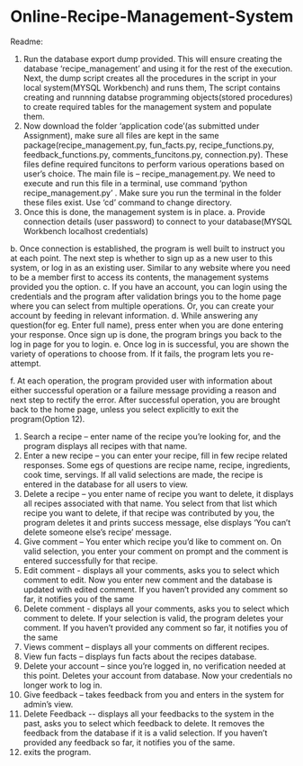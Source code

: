 # Online-Recipe-Management-System


	
Readme:

1.	Run the database export dump provided. This will ensure creating the database ‘recipe_management’ and using it for the rest of the execution. Next, the dump script creates all the procedures in the script in your local system(MYSQL Workbench) and runs them, The script contains creating and runnning databse programming objects(stored procedures) to create required tables for the management system and populate them.
2.	Now download the folder ‘application code’(as submitted under Assignment), make sure all files are kept in the same package(recipe_management.py, fun_facts.py, recipe_functions.py, feedback_functions.py, comments_funcitons.py, connection.py). These files define required funcitons to perform various operations based on user’s choice. The main file is – recipe_management.py. We need to execute and run this file in a terminal, use command ‘python recipe_management.py’ . Make sure you run the terminal in the folder these files exist. Use ‘cd’ command to change directory.
3.	Once this is done, the management system is in place.
a.	Provide connection details (user password) to connect to your database(MYSQL Workbench localhost credentials)
 
b.	Once connection is established, the program is well built to instruct you at each point.
The next step is whether to sign up as a new user to this system, or log in as an existing user. Similar to any website where you need to be a member first to access its contents, the management systems provided you the option.
c.	If you have an account, you can login using the credentials and the program after validation brings you to the home page where you can select from multiple operations. Or, you can create your account by feeding in relevant information.
d.	While answering any question(for eg. Enter full name), press enter when you are done entering your response. Once sign up is done, the program brings you back to the log in page for you to login.
e.	Once log in is successful, you are shown the variety of operations to choose from. If it fails, the program lets you re-attempt.

 

f.	At each operation, the program provided user with information about either successful operation or a failure message providing a reason and next step to rectify the error. After successful operation, you are brought back to the home page, unless you select explicitly to exit the program(Option 12).
1. Search a recipe – enter name of the recipe you’re looking for, and the program displays all recipes with that name.
2. Enter a new recipe – you can enter your recipe, fill in few recipe related responses. Some egs of questions are recipe name, recipe, ingredients, cook time, servings. If all valid selections are made, the recipe is entered in the database for all users to view. 
3. Delete a recipe –  you enter name of recipe you want to delete, it displays all recipes associated with that name. You select from that list which recipe you want to delete, if that recipe was contributed by you, the program deletes it and prints success message, else displays ‘You can’t delete someone else’s recipe’ message.
4. Give comment – You enter which recipe you’d like to comment on. On valid selection, you enter your comment on prompt and the comment is entered successfully for that recipe. 
5. Edit comment - displays all your comments, asks you to select which comment to edit. Now you enter new comment and the database is updated with edited comment. If you haven’t provided any comment so far, it notifies you of the same
6. Delete comment - displays all your comments, asks you to select which comment to delete. If your selection is valid, the program deletes your comment. If you haven’t provided any comment so far, it notifies you of the same
7. Views comment – displays all your comments on different recipes.
8. View fun facts – displays fun facts about the recipes database.
9. Delete your account – since you’re logged in, no verification needed at this point. Deletes your account from database. Now your credentials no longer work to log in.
10. Give feedback – takes feedback from you and enters in the system for admin’s view.
11. Delete Feedback -- displays all your feedbacks to the system in the past, asks you to select which feedback to delete. It removes the feedback from the database if it is a valid selection. If you haven’t provided any feedback so far, it notifies you of the same.
12. exits the program.

